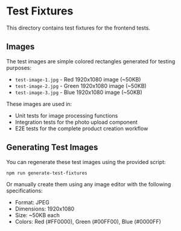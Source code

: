 # Test Fixtures

This directory contains test fixtures for the frontend tests.

## Images

The test images are simple colored rectangles generated for testing purposes:

- `test-image-1.jpg` - Red 1920x1080 image (~50KB)
- `test-image-2.jpg` - Green 1920x1080 image (~50KB)
- `test-image-3.jpg` - Blue 1920x1080 image (~50KB)

These images are used in:

- Unit tests for image processing functions
- Integration tests for the photo upload component
- E2E tests for the complete product creation workflow

## Generating Test Images

You can regenerate these test images using the provided script:

```bash
npm run generate-test-fixtures
```

Or manually create them using any image editor with the following specifications:

- Format: JPEG
- Dimensions: 1920x1080
- Size: ~50KB each
- Colors: Red (#FF0000), Green (#00FF00), Blue (#0000FF)
